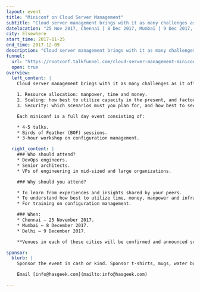 ```yaml
---
layout: event
title: "Miniconf on Cloud Server Management"
subtitle: "Cloud server management brings with it as many challenges as it offers conveniences"
datelocation: "25 Nov 2017, Chennai | 8 Dec 2017, Mumbai | 9 Dec 2017, Delhi"
city: Elsewhere
start_time: 2017-11-25
end_time: 2017-12-09
description: "Cloud server management brings with it as many challenges as it offers conveniences. It is time to unbundle questions on resource allocation, scaling, security, and more."
funnel:
  url: "https://rootconf.talkfunnel.com/cloud-server-management-miniconf-chennai-2017/"
  open: true
overview:
  left_content: |
    Cloud server management brings with it as many challenges as it offers conveniences. It is time to unbundle questions about:

    1. Resource allocation: manpower, time and money.
    2. Scaling: how best to utilize capacity in the present, and factors involved in planning for the future.
    3. Security: which scenarios must you plan for, and how best to secure your data, applications and systems?

    Each miniconf is a full day event consisting of:

    * 4-5 talks.
    * Birds of Feather (BOF) sessions.
    * 3-hour workshop on configuration management.

  right_content: |
    ### Who should attend?
    * DevOps engineers.
    * Senior architects.
    * VPs of engineering in mid-sized and large organizations.

    ### Why should you attend?

    * To learn from experiences and insights shared by your peers.
    * To understand how best to utilize time, money, manpower and infrastructural resources for your use-case.
    * For training on configuration management.

    ### When:
    * Chennai – 25 November 2017.
    * Mumbai – 8 December 2017.
    * Delhi – 9 December 2017.

    **Venues in each of these cities will be confirmed and announced soon.**

sponsor:
  blurb: |
    Sponsor the event in cash or kind. Sponsor t-shirts, mugs, water bottles for one or all the events. Or set up a booth to talk to developers and decision-makers.

    Email [info@hasgeek.com](mailto:info@hasgeek.com)

---
```

